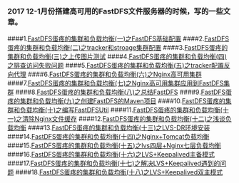 ### 2017 12-1月份搭建高可用的FastDFS文件服务器的时候，写的一些文章。
####1.[FastDFS蛋疼的集群和负载均衡(一)之FastDFS基础配置](https://www.jianshu.com/p/89da2276b243)
####2.[FastDFS蛋疼的集群和负载均衡(二)之tracker和stroage集群配置](https://www.jianshu.com/p/041d1856fa6f)
####3.[FastDFS蛋疼的集群和负载均衡(三)之上传图片测试](https://www.jianshu.com/p/a7b854a8a966)
####4.[FastDFS蛋疼的集群和负载均衡(四)之排查访问失败问题](https://www.jianshu.com/p/df05b802633a)
####5.[FastDFS蛋疼的集群和负载均衡(五)之tracker配置反向代理](https://www.jianshu.com/p/03602ddab9be)
####6.[FastDFS蛋疼的集群和负载均衡(六)之Nginx高可用集群](https://www.jianshu.com/p/4ee491011aac)
####7.[FastDFS蛋疼的集群和负载均衡(七)之Nginx高可用集群应用到FastDFS集群](https://www.jianshu.com/p/eace2745e42f)
####8.[FastDFS蛋疼的集群和负载均衡(八)之总结FastDFS](https://www.jianshu.com/p/73002221ddd1)
####9.[FastDFS蛋疼的集群和负载均衡(九)之创建FastDFS的Maven项目](https://www.jianshu.com/p/bb6f9a19fbf0)
####10.[FastDFS蛋疼的集群和负载均衡(十)之编写FastDFSUtil](https://www.jianshu.com/p/aa2d33c6c295)
####11.[FastDFS蛋疼的集群和负载均衡(十一)之清除Nginx文件缓存](https://www.jianshu.com/p/2f15a8854faa)
####12.[FastDFS蛋疼的集群和负载均衡(十二)之浅谈负载均衡](https://www.jianshu.com/p/960070afed7b)
####13.[FastDFS蛋疼的集群和负载均衡(十三)之LVS-DR环境安装](https://www.jianshu.com/p/4d8b3b134464)
####14.[FastDFS蛋疼的集群和负载均衡(十四)之Nginx+Tomcat负载均衡](https://www.jianshu.com/p/eaf4fad1b85a)
####15.[FastDFS蛋疼的集群和负载均衡(十五)之lvs四层+Nginx七层负载均衡](https://www.jianshu.com/p/fcc14f6fbf49)
####16.[FastDFS蛋疼的集群和负载均衡(十六)之LVS+Keepalived主备模式](https://www.jianshu.com/p/db01b7b39b40)
####17.[FastDFS蛋疼的集群和负载均衡(十七)之解决LVS+Keepalived遇到的问题](https://www.jianshu.com/p/842d4ec0a4cb)
####18.[FastDFS蛋疼的集群和负载均衡(十八)之LVS+Keepalived双主模式](https://www.jianshu.com/p/3c4a6a94e37a)
